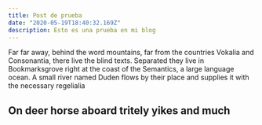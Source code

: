 ```yaml
---
title: Post de prueba
date: "2020-05-19T18:40:32.169Z"
description: Esto es una prueba en mi blog
---
```


Far far away, behind the word mountains, far from the countries Vokalia and
Consonantia, there live the blind texts. Separated they live in Bookmarksgrove
right at the coast of the Semantics, a large language ocean. A small river named
Duden flows by their place and supplies it with the necessary regelialia

## On deer horse aboard tritely yikes and much